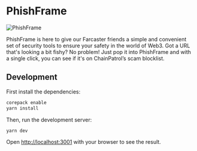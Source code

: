 # PhishFrame

![PhishFrame](https://github.com/chainpatrol/frames/assets/8302959/1832d5a4-414c-45da-9c65-eef664909bbe)


PhishFrame is here to give our Farcaster friends a simple and convenient set of security tools to ensure your safety in the world of Web3. Got a URL that's looking a bit fishy? No problem! Just pop it into PhishFrame and with a single click, you can see if it's on ChainPatrol’s scam blocklist.

## Development

First install the dependencies:

```bash
corepack enable
yarn install
```

Then, run the development server:

```bash
yarn dev
```

Open [http://localhost:3001](http://localhost:3001) with your browser to see the result.
